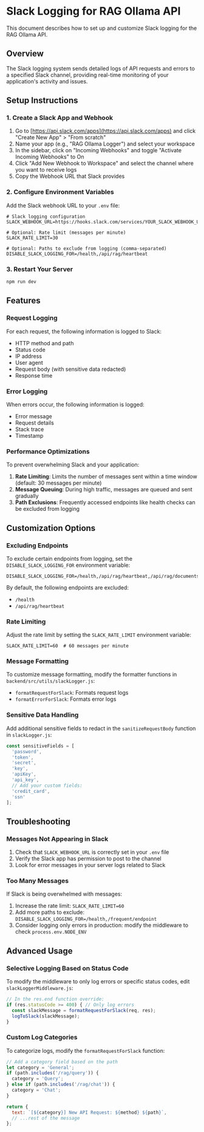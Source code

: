 # Slack Logging for RAG Ollama API

This document describes how to set up and customize Slack logging for the RAG Ollama API.

## Overview

The Slack logging system sends detailed logs of API requests and errors to a specified Slack channel, providing real-time monitoring of your application's activity and issues.

## Setup Instructions

### 1. Create a Slack App and Webhook

1. Go to [https://api.slack.com/apps](https://api.slack.com/apps) and click "Create New App" > "From scratch"
2. Name your app (e.g., "RAG Ollama Logger") and select your workspace
3. In the sidebar, click on "Incoming Webhooks" and toggle "Activate Incoming Webhooks" to On
4. Click "Add New Webhook to Workspace" and select the channel where you want to receive logs
5. Copy the Webhook URL that Slack provides

### 2. Configure Environment Variables

Add the Slack webhook URL to your `.env` file:

```
# Slack logging configuration
SLACK_WEBHOOK_URL=https://hooks.slack.com/services/YOUR_SLACK_WEBHOOK_URL

# Optional: Rate limit (messages per minute)
SLACK_RATE_LIMIT=30

# Optional: Paths to exclude from logging (comma-separated)
DISABLE_SLACK_LOGGING_FOR=/health,/api/rag/heartbeat
```

### 3. Restart Your Server

```bash
npm run dev
```

## Features

### Request Logging

For each request, the following information is logged to Slack:
- HTTP method and path
- Status code
- IP address
- User agent
- Request body (with sensitive data redacted)
- Response time

### Error Logging

When errors occur, the following information is logged:
- Error message
- Request details
- Stack trace
- Timestamp

### Performance Optimizations

To prevent overwhelming Slack and your application:

1. **Rate Limiting**: Limits the number of messages sent within a time window (default: 30 messages per minute)
2. **Message Queuing**: During high traffic, messages are queued and sent gradually
3. **Path Exclusions**: Frequently accessed endpoints like health checks can be excluded from logging

## Customization Options

### Excluding Endpoints

To exclude certain endpoints from logging, set the `DISABLE_SLACK_LOGGING_FOR` environment variable:

```
DISABLE_SLACK_LOGGING_FOR=/health,/api/rag/heartbeat,/api/rag/documents
```

By default, the following endpoints are excluded:
- `/health`
- `/api/rag/heartbeat`

### Rate Limiting

Adjust the rate limit by setting the `SLACK_RATE_LIMIT` environment variable:

```
SLACK_RATE_LIMIT=60  # 60 messages per minute
```

### Message Formatting

To customize message formatting, modify the formatter functions in `backend/src/utils/slackLogger.js`:

- `formatRequestForSlack`: Formats request logs
- `formatErrorForSlack`: Formats error logs

### Sensitive Data Handling

Add additional sensitive fields to redact in the `sanitizeRequestBody` function in `slackLogger.js`:

```js
const sensitiveFields = [
  'password', 
  'token', 
  'secret', 
  'key', 
  'apiKey', 
  'api_key',
  // Add your custom fields:
  'credit_card',
  'ssn'
];
```

## Troubleshooting

### Messages Not Appearing in Slack

1. Check that `SLACK_WEBHOOK_URL` is correctly set in your `.env` file
2. Verify the Slack app has permission to post to the channel
3. Look for error messages in your server logs related to Slack

### Too Many Messages

If Slack is being overwhelmed with messages:

1. Increase the rate limit: `SLACK_RATE_LIMIT=60`
2. Add more paths to exclude: `DISABLE_SLACK_LOGGING_FOR=/health,/frequent/endpoint`
3. Consider logging only errors in production: modify the middleware to check `process.env.NODE_ENV`

## Advanced Usage

### Selective Logging Based on Status Code

To modify the middleware to only log errors or specific status codes, edit `slackLoggerMiddleware.js`:

```js
// In the res.end function override:
if (res.statusCode >= 400) { // Only log errors
  const slackMessage = formatRequestForSlack(req, res);
  logToSlack(slackMessage);
}
```

### Custom Log Categories

To categorize logs, modify the `formatRequestForSlack` function:

```js
// Add a category field based on the path
let category = 'General';
if (path.includes('/rag/query')) {
  category = 'Query';
} else if (path.includes('/rag/chat')) {
  category = 'Chat';
}

return {
  text: `[${category}] New API Request: ${method} ${path}`,
  // ...rest of the message
};
``` 
